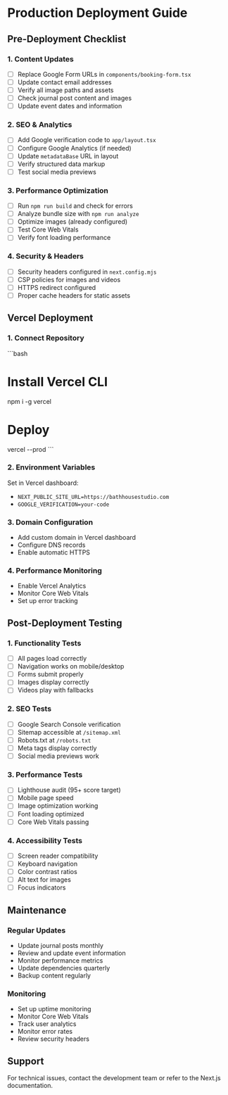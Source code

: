 # Production Deployment Guide

## Pre-Deployment Checklist

### 1. Content Updates
- [ ] Replace Google Form URLs in `components/booking-form.tsx`
- [ ] Update contact email addresses
- [ ] Verify all image paths and assets
- [ ] Check journal post content and images
- [ ] Update event dates and information

### 2. SEO & Analytics
- [ ] Add Google verification code to `app/layout.tsx`
- [ ] Configure Google Analytics (if needed)
- [ ] Update `metadataBase` URL in layout
- [ ] Verify structured data markup
- [ ] Test social media previews

### 3. Performance Optimization
- [ ] Run `npm run build` and check for errors
- [ ] Analyze bundle size with `npm run analyze`
- [ ] Optimize images (already configured)
- [ ] Test Core Web Vitals
- [ ] Verify font loading performance

### 4. Security & Headers
- [ ] Security headers configured in `next.config.mjs`
- [ ] CSP policies for images and videos
- [ ] HTTPS redirect configured
- [ ] Proper cache headers for static assets

## Vercel Deployment

### 1. Connect Repository
\`\`\`bash
# Install Vercel CLI
npm i -g vercel

# Deploy
vercel --prod
\`\`\`

### 2. Environment Variables
Set in Vercel dashboard:
- `NEXT_PUBLIC_SITE_URL=https://bathhousestudio.com`
- `GOOGLE_VERIFICATION=your-code`

### 3. Domain Configuration
- Add custom domain in Vercel dashboard
- Configure DNS records
- Enable automatic HTTPS

### 4. Performance Monitoring
- Enable Vercel Analytics
- Monitor Core Web Vitals
- Set up error tracking

## Post-Deployment Testing

### 1. Functionality Tests
- [ ] All pages load correctly
- [ ] Navigation works on mobile/desktop
- [ ] Forms submit properly
- [ ] Images display correctly
- [ ] Videos play with fallbacks

### 2. SEO Tests
- [ ] Google Search Console verification
- [ ] Sitemap accessible at `/sitemap.xml`
- [ ] Robots.txt at `/robots.txt`
- [ ] Meta tags display correctly
- [ ] Social media previews work

### 3. Performance Tests
- [ ] Lighthouse audit (95+ score target)
- [ ] Mobile page speed
- [ ] Image optimization working
- [ ] Font loading optimized
- [ ] Core Web Vitals passing

### 4. Accessibility Tests
- [ ] Screen reader compatibility
- [ ] Keyboard navigation
- [ ] Color contrast ratios
- [ ] Alt text for images
- [ ] Focus indicators

## Maintenance

### Regular Updates
- Update journal posts monthly
- Review and update event information
- Monitor performance metrics
- Update dependencies quarterly
- Backup content regularly

### Monitoring
- Set up uptime monitoring
- Monitor Core Web Vitals
- Track user analytics
- Monitor error rates
- Review security headers

## Support
For technical issues, contact the development team or refer to the Next.js documentation.
